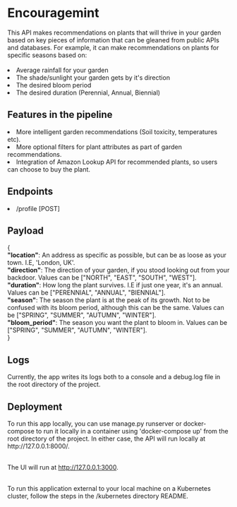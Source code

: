<h1>Encouragemint</h1>
This API makes recommendations on plants that will thrive in your garden based on key pieces of information that can be 
gleaned from public APIs and databases. For example, it can make recommendations on plants for specific seasons 
based on:</br></br>
<li>Average rainfall for your garden</li>
<li>The shade/sunlight your garden gets by it's direction</li>
<li>The desired bloom period</li>
<li>The desired duration (Perennial, Annual, Biennial)</li>

<h2>Features in the pipeline</h2>
<li>More intelligent garden recommendations (Soil toxicity, temperatures etc).</li>
<li>More optional filters for plant attributes as part of garden recommendations.</li>
<li>Integration of Amazon Lookup API for recommended plants, so users can choose to buy the plant.</li>

<h2>Endpoints</h2>
<li>/profile [POST]</li>

<h2>Payload</h2>
{</br>
    <b>"location"</b>: An address as specific as possible, but can be as loose as your town. I.E, 'London, UK'.</br>
    <b>"direction"</b>: The direction of your garden, if you stood looking out from your backdoor. Values can be ["NORTH", "EAST", "SOUTH", "WEST"].</br>
    <b>"duration"</b>: How long the plant survives. I.E if just one year, it's an annual. Values can be ["PERENNIAL", "ANNUAL", "BIENNIAL"].</br>
    <b>"season"</b>: The season the plant is at the peak of its growth. Not to be confused with its bloom period, although this can be the same. Values can be ["SPRING", "SUMMER", "AUTUMN", "WINTER"].</br>
    <b>"bloom_period"</b>: The season you want the plant to bloom in. Values can be ["SPRING", "SUMMER", "AUTUMN", "WINTER"].</br>
}</br>

<h2>Logs</h2>
Currently, the app writes its logs both to a console and a debug.log file in the root directory of the project.

<h2>Deployment</h2>
To run this app locally, you can use manage.py runserver or docker-compose to run it locally in a container using
'docker-compose up' from the root directory of the project. In either case, the API will run locally at
http://127.0.0.1:8000/.</br></br>

The UI will run at http://127.0.0.1:3000. </br></br>

To run this application external to your local machine on a Kubernetes cluster, follow the steps in the
/kubernetes directory README.


